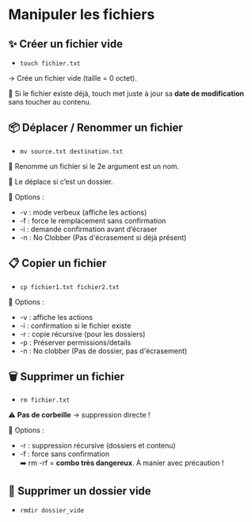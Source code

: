 # Manipuler les fichiers

## **✨ Créer un fichier vide**
- `touch fichier.txt`

→ Crée un fichier vide (taille = 0 octet).

🔄 Si le fichier existe déjà, touch met juste à jour sa **date de modification** sans toucher au contenu.



## **📦 Déplacer / Renommer un fichier** 
- `mv source.txt destination.txt`

🔹 Renomme un fichier si le 2e argument est un nom.

🔹 Le déplace si c’est un dossier.

🧩 Options :

- -v : mode verbeux (affiche les actions)
- -f : force le remplacement sans confirmation
- -i : demande confirmation avant d’écraser
- -n : No Clobber (Pas d'écrasement si déjà présent)



## **📋 Copier un fichier** 
- `cp fichier1.txt fichier2.txt`

🧩 Options :

- -v : affiche les actions
- -i : confirmation si le fichier existe
- -r : copie récursive (pour les dossiers)
- -p : Préserver permissions/details
- -n : No clobber (Pas de dossier, pas d'écrasement)



## **🗑 Supprimer un fichier** 
- `rm fichier.txt`

⚠️ **Pas de corbeille** → suppression directe !

🧩 Options :

- -r : suppression récursive (dossiers et contenu)
- -f : force sans confirmation  
  ➡️ rm -rf = **combo très dangereux**. À manier avec précaution !



## **🧹 Supprimer un dossier vide** 
- `rmdir dossier_vide`
